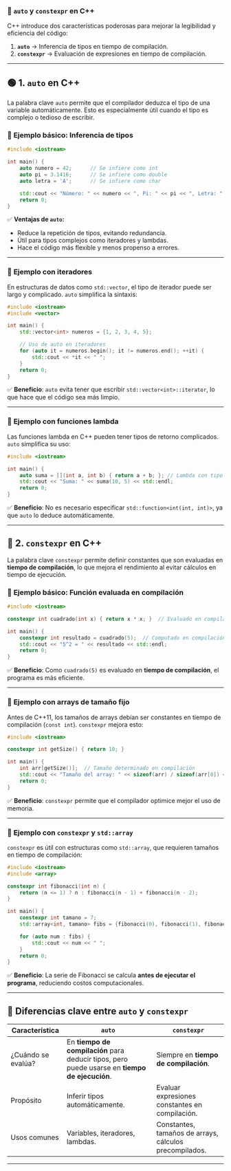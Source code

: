### 📌 **`auto` y `constexpr` en C++**  

C++ introduce dos características poderosas para mejorar la legibilidad y eficiencia del código:  

1. **`auto`** → Inferencia de tipos en tiempo de compilación.  
2. **`constexpr`** → Evaluación de expresiones en tiempo de compilación.  

---

## 🟢 **1. `auto` en C++**  

La palabra clave `auto` permite que el compilador deduzca el tipo de una variable automáticamente. Esto es especialmente útil cuando el tipo es complejo o tedioso de escribir.  

### 📌 **Ejemplo básico: Inferencia de tipos**  
```cpp
#include <iostream>

int main() {
    auto numero = 42;      // Se infiere como int
    auto pi = 3.1416;      // Se infiere como double
    auto letra = 'A';      // Se infiere como char

    std::cout << "Número: " << numero << ", Pi: " << pi << ", Letra: " << letra << std::endl;
    return 0;
}
```
✅ **Ventajas de `auto`:**  
- Reduce la repetición de tipos, evitando redundancia.  
- Útil para tipos complejos como iteradores y lambdas.  
- Hace el código más flexible y menos propenso a errores.  

---

### 📌 **Ejemplo con iteradores**  
En estructuras de datos como `std::vector`, el tipo de iterador puede ser largo y complicado. `auto` simplifica la sintaxis:  

```cpp
#include <iostream>
#include <vector>

int main() {
    std::vector<int> numeros = {1, 2, 3, 4, 5};

    // Uso de auto en iteradores
    for (auto it = numeros.begin(); it != numeros.end(); ++it) {
        std::cout << *it << " ";
    }
    return 0;
}
```
✅ **Beneficio**: `auto` evita tener que escribir `std::vector<int>::iterator`, lo que hace que el código sea más limpio.  

---

### 📌 **Ejemplo con funciones lambda**  
Las funciones lambda en C++ pueden tener tipos de retorno complicados. `auto` simplifica su uso:  
```cpp
#include <iostream>

int main() {
    auto suma = [](int a, int b) { return a + b; }; // Lambda con tipo inferido
    std::cout << "Suma: " << suma(10, 5) << std::endl;
    return 0;
}
```
✅ **Beneficio**: No es necesario especificar `std::function<int(int, int)>`, ya que `auto` lo deduce automáticamente.  

---

## 🔵 **2. `constexpr` en C++**  

La palabra clave `constexpr` permite definir constantes que son evaluadas en **tiempo de compilación**, lo que mejora el rendimiento al evitar cálculos en tiempo de ejecución.  

### 📌 **Ejemplo básico: Función evaluada en compilación**  
```cpp
#include <iostream>

constexpr int cuadrado(int x) { return x * x; }  // Evaluado en compilación

int main() {
    constexpr int resultado = cuadrado(5);  // Computado en compilación
    std::cout << "5^2 = " << resultado << std::endl;
    return 0;
}
```
✅ **Beneficio**: Como `cuadrado(5)` es evaluado en **tiempo de compilación**, el programa es más eficiente.  

---

### 📌 **Ejemplo con arrays de tamaño fijo**  
Antes de C++11, los tamaños de arrays debían ser constantes en tiempo de compilación (`const int`). `constexpr` mejora esto:  

```cpp
#include <iostream>

constexpr int getSize() { return 10; }

int main() {
    int arr[getSize()];  // Tamaño determinado en compilación
    std::cout << "Tamaño del array: " << sizeof(arr) / sizeof(arr[0]) << std::endl;
    return 0;
}
```
✅ **Beneficio**: `constexpr` permite que el compilador optimice mejor el uso de memoria.  

---

### 📌 **Ejemplo con `constexpr` y `std::array`**  
`constexpr` es útil con estructuras como `std::array`, que requieren tamaños en tiempo de compilación:  

```cpp
#include <iostream>
#include <array>

constexpr int fibonacci(int n) {
    return (n <= 1) ? n : fibonacci(n - 1) + fibonacci(n - 2);
}

int main() {
    constexpr int tamano = 7;
    std::array<int, tamano> fibs = {fibonacci(0), fibonacci(1), fibonacci(2), fibonacci(3), fibonacci(4), fibonacci(5), fibonacci(6)};

    for (auto num : fibs) {
        std::cout << num << " ";
    }
    return 0;
}
```
✅ **Beneficio**: La serie de Fibonacci se calcula **antes de ejecutar el programa**, reduciendo costos computacionales.  

---

## 🎯 **Diferencias clave entre `auto` y `constexpr`**
| Característica | `auto` | `constexpr` |
|--------------|------------|------------|
| ¿Cuándo se evalúa? | En **tiempo de compilación** para deducir tipos, pero puede usarse en **tiempo de ejecución**. | Siempre en **tiempo de compilación**. |
| Propósito | Inferir tipos automáticamente. | Evaluar expresiones constantes en compilación. |
| Usos comunes | Variables, iteradores, lambdas. | Constantes, tamaños de arrays, cálculos precompilados. |

---

